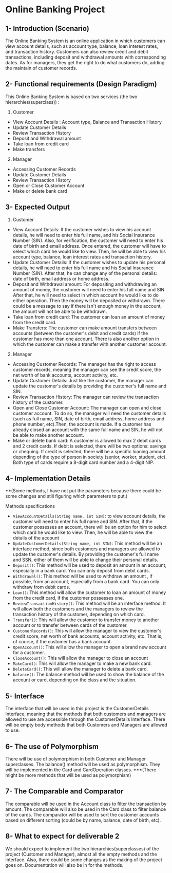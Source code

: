# Online Banking Project

## 1- Introduction (Scenario)

The Online Banking System is an online application in which customers can view account details, such as account type, balance, loan interest rates, and transaction history. Customers can also review credit and debit transactions, including deposit and withdrawal amounts with corresponding dates. As for managers, they get the right to do what customers do, adding the maintain of customer records.

## 2- Functional requirements (Design Paradigm)

This Online Banking System is based on two services (the two hierarchies(superclass)) :

1. Customer
* View Account Details : Account type, Balance and Transaction History
* Update Customer Details
* Review Transaction History
* Deposit and Withdrawal amount
* Take loan from credit card
* Make transfers


2. Manager
* Accessing Customer Records
* Update Customer Details
* Review Transaction History
* Open or Close Customer Account
* Make or delete bank card



## 3- Expected Output 

1. Customer
* View Account Details:
If the customer wishes to view his account details, he will need to enter his full name, and his Social Insurance Number (SIN). Also, for verification, the customer will need to enter his date of birth and email address. Once entered, the customer will have to select which card he would like to view. Then, he will be able to view his account type, balance, loan interest rates and transaction history.
* Update Customer Details:
If the customer wishes to update his personal details, he will need to enter his full name and his Social Insurance Number (SIN). After that, he can change any of the personal details: date of birth, email address or home address.
* Deposit and Withdrawal amount:
For depositing and withdrawing an amount of money, the customer will need to enter his full name and SIN. After that, he will need to select in which account he would like to do either operation. Then the money will be deposited or withdrawn. There could be a message to say if there isn't enough money in the account, the amount will not be able to be withdrawn.
* Take loan from credit card:
The customer can loan an amount of money from the credit card.
* Make Transfers:
The customer can make amount transfers between accounts (between the customer's debit and credit cards) if the customer has more than one account. There is also another option in which the customer can make a transfer with another customer account.


2. Manager
* Accessing Customer Records:
The manager has the right to access customer records, meaning the manager can see the credit score, the net worth of bank accounts, account activity, etc.
* Update Customer Details:
Just like the customer, the manager can update the customer's details by providing the customer's full name and SIN.
* Review Transaction History:
The manager can review the transaction history of the customer.
* Open and Close Customer Account:
The manager can open and close customer account. To do so, the manager will need the customer details (such as full name, SIN, date of birth, email address, home address and phone number, etc).Then, the account is made. If a customer has already closed an account with the same full name and SIN, he will not be able to make another account. 
* Make or delete bank card:
A customer is allowed to max 2 debit cards and 2 credit cards. If debit is selected, there will be two options: savings or chequing. If credit is selected, there will be a specific loaning amount depending of the type of person in society (senior, worker, student, etc). Both type of cards require a 8-digit card number and a 4-digit NIP.


## 4- Implementation Details
**(Some methods, I have not put the parameters because there could be some changes and still figuring which parameters to put.)

Methods specifications
* `ViewAccountDetails(String name, int SIN)`: to view account details, the customer will need to enter his full name and SIN. After that, if the customer possesses an account, there will be an option for him to select which card he               would like to view. Then, he will be able to view the details of the account
* `UpdateCustomerDetails(String name, int SIN)`: This method will be an interface method, since both customers and managers are allowed to update the customer's details. By providing the customer's full name and SSN, either of them will be able to change their personal details.
* `Deposit()`: This method will be used to deposit an amount in an account, especially in a bank card. You can only deposit from debit cards.
* `Withdrawal()`: This method will be used to withdraw an amount , if possible, from an account, especially from a bank card. You can only withdraw from debit cards.
* `Loan()`: This method will allow the customer to loan an amount of money from the credit card, if the customer possesses one.
* `ReviewTransactionHistory()`: This method will be an interface method. It will allow both the customers and the managers to review the transaction history of the customer, depending on which card.
* `Transfer()`: This will allow the customer to transfer money to another account or to transfer between cards of the customer.
* `CustomerRecords()`: This will allow the manager to view the customer's credit score, net worth of bank accounts, account activity, etc. That is, of course, if the customer has a bank account.
* `OpenAccount()`: This will allow the manager to open a brand new account for a customer.
* `CloseAccount()`: This will allow the manager to close an account
* `MakeCard()`: This will allow the manager to make a new bank card.
* `DeleteCard()`: This will allow the manager to delete a bank card.
* `balance()`: The balance method will be used to show the balance of the account or card, depending on the class and the situation.

## 5- Interface 

The interface that will be used in this project is the CustomerDetails Interface, meaning that the methods that both customers and managers are allowed to use are accessible through the CustomerDetails Interface. There will be empty body methods that both Customers and Managers are allowed to use.

## 6- The use of Polymorphism
There will be use of polymorphism in both Customer and Manager superclasses. The balance() method will be used as polymorphism. They will be implemented in the Card and CardOperation classes. ***(There might be more methods that will be used as polymorphism)

## 7- The Comparable and Comparator
The comparable will be used in the Account class to filter the transaction by amount. The comparable will also be used in the Card class to filter balance of the cards. The comparator will be used to sort the customer accounts based on different sorting (could be by name, balance, date of birth, etc). 

## 8- What to expect for deliverable 2
We should expect to implement the two hierarchies(superclasses) of the project (Customer and Manager), almost all the empty methods and the interface. Also, there could be some changes as the making of the project goes on. Documentation will also be in for the methods.








